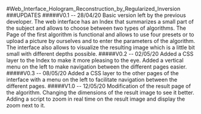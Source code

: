 #Web_Interface_Hologram_Reconstruction_by_Regularized_Inversion
###UPDATES
#####V0.1 -- 28/04/20
Basic version left by the previous developer.
The web interface has an Index that summarizes a small part of the subject and allows to choose between two types of algorithms.
The Page of the first algorithm is functional and allows to use four presets or to upload a picture by ourselves and to enter the parameters of the algorithm.
The interface also allows to visualize the resulting image which is a little bit small with different depths possible.
#####V0.2 -- 02/05/20
Added a CSS layer to the Index to make it more pleasing to the eye.
Added a vertical menu on the left to make navigation between the different pages easier.
#####V0.3 -- 08/05/20
Added a CSS layer to the other pages of the interface with a menu on the left to facilitate navigation between the different pages.
#####V1.0 -- 12/05/20
Modification of the result page of the algorithm.
Changing the dimensions of the result image to see it better.
Adding a script to zoom in real time on the result image and display the zoom next to it.



